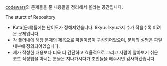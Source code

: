 [codewars](https://www.codewars.com)의 문제들을 푼 내용들을 정리해서 올리는 공간입니다.

The sturct of Repository
 - Kata(문제)들에는 난이도가 정해져있습니다.
   8kyu~1kyu까지 수가 작을수록 어려운 문제입니다.
 - 각 폴더내에 해당 문제의 제목으로 파일이름이 구성되어있으며, 문제의 설명은 파일 내부에 정의되어있습니다.
 - 제가 작성한 내용보다 더욱 더 간단하고 효율적으로 그리고 사람이 알아보기 쉬운 코드 작성법을 아시는 분들은 지나가시다가 조언들을 해주시면 감사하겠습니다.
